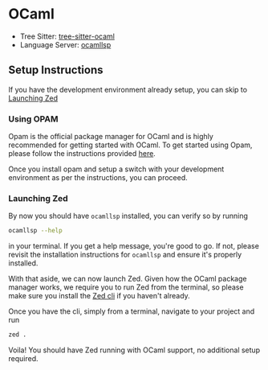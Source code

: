 # OCaml

- Tree Sitter: [tree-sitter-ocaml](https://github.com/tree-sitter/tree-sitter-ocaml)
- Language Server: [ocamllsp](https://github.com/ocaml/ocaml-lsp)

## Setup Instructions

If you have the development environment already setup, you can skip to [Launching Zed](#launching-zed)

### Using OPAM

Opam is the official package manager for OCaml and is highly recommended for getting started with OCaml. To get started using Opam, please follow the instructions provided [here](https://ocaml.org/install).

Once you install opam and setup a switch with your development environment as per the instructions, you can proceed.

### Launching Zed

By now you should have `ocamllsp` installed, you can verify so by running

```sh
ocamllsp --help
```

in your terminal. If you get a help message, you're good to go. If not, please revisit the installation instructions for `ocamllsp` and ensure it's properly installed.

With that aside, we can now launch Zed. Given how the OCaml package manager works, we require you to run Zed from the terminal, so please make sure you install the [Zed cli](https://zed.dev/features#cli) if you haven't already.

Once you have the cli, simply from a terminal, navigate to your project and run

```sh
zed .
```

Voila! You should have Zed running with OCaml support, no additional setup required.
